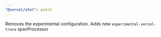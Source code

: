 ```yaml
---
"@vercel/otel": patch
---
```


Removes the experimental configuration. Adds new `experimental-vercel-trace` spanProcessor
